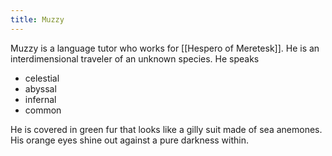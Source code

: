 ```yaml
---
title: Muzzy
---
```


Muzzy is a language tutor who works for [[Hespero of Meretesk]]. He is an interdimensional traveler of an unknown species. He speaks 
- celestial 
- abyssal
- infernal
- common

He is covered in green fur that looks like a gilly suit made of sea anemones. His orange eyes shine out against a pure darkness within.